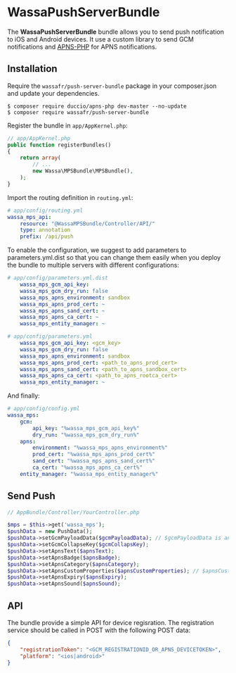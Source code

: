 WassaPushServerBundle
==================
The **WassaPushServerBundle** bundle allows you to send push notification to iOS and Android devices.
It use a custom library to send GCM notifications and [APNS-PHP](#https://github.com/immobiliare/ApnsPHP) for APNS notifications.

Installation
------------
Require the `wassafr/push-server-bundle` package in your composer.json and update
your dependencies.

    $ composer require duccio/apns-php dev-master --no-update
    $ composer require wassafr/push-server-bundle

Register the bundle in `app/AppKernel.php`:

```php
// app/AppKernel.php
public function registerBundles()
{
    return array(
        // ...
        new Wassa\MPSBundle\MPSBundle(),
    );
}
```

Import the routing definition in `routing.yml`:

```yaml
# app/config/routing.yml
wassa_mps_api:
    resource: "@WassaMPSBundle/Controller/API/"
    type: annotation
    prefix: /api/push
```

To enable the configuration, we suggest to add parameters to parameters.yml.dist so that you can change them easily when you deploy the bundle to multiple servers with different configurations:

```yaml
# app/config/parameters.yml.dist
    wassa_mps_gcm_api_key:
    wassa_mps_gcm_dry_run: false
    wassa_mps_apns_environment: sandbox
    wassa_mps_apns_prod_cert: ~
    wassa_mps_apns_sand_cert: ~
    wassa_mps_apns_ca_cert: ~
    wassa_mps_entity_manager: ~
```

```yaml
# app/config/parameters.yml
    wassa_mps_gcm_api_key: <gcm_key>
    wassa_mps_gcm_dry_run: false
    wassa_mps_apns_environment: sandbox
    wassa_mps_apns_prod_cert: <path_to_apns_prod_cert>
    wassa_mps_apns_sand_cert: <path_to_apns_sandbox_cert>
    wassa_mps_apns_ca_cert: <path_to_apns_rootca_cert>
    wassa_mps_entity_manager: ~
```

And finally:

```yaml
# app/config/config.yml
wassa_mps:
    gcm:
        api_key: "%wassa_mps_gcm_api_key%"
        dry_run: "%wassa_mps_gcm_dry_run%"
    apns:
        environment: "%wassa_mps_apns_environment%"
        prod_cert: "%wassa_mps_apns_prod_cert%"
        sand_cert: "%wassa_mps_apns_sand_cert%"
        ca_cert: "%wassa_mps_apns_ca_cert%"
    entity_manager: "%wassa_mps_entity_manager%"
```

Send Push
---------
```php
// AppBundle/Controller/YourController.php

$mps = $this->get('wassa_mps');
$pushData = new PushData();
$pushData->setGcmPayloadData($gcmPayloadData); // $gcmPayloadData is an associative array
$pushData->setGcmCollapseKey($gcmCollapsKey);
$pushData->setApnsText($apnsText);
$pushData->setApnsBadge($apnsBadge);
$pushData->setApnsCategory($apnsCategory);
$pushData->setApnsCustomProperties($apnsCustomProperties); // $apnsCustomProperties is an associative array
$pushData->setApnsExpiry($apnsExpiry);
$pushData->setApnsSound($apnsSound);
```

API
---
The bundle provide a simple API for device regisration.
The registration service should be called in POST with the following POST data:

```json
{
    "registrationToken": "<GCM_REGISTRATIONID_OR_APNS_DEVICETOKEN>",
    "platform": "<ios|android>"
}
```
